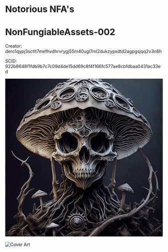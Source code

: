 # Notorious NFA's

# NonFungiableAssets-002

Creator: dero1qypj3sctlt7mefhvdhrvrygj55m40ugl7ml2dukzypxdtd2agpgsjqq2v3n6h

SCID: 922b8648f1fdb9b7c7c09d4de15dd69c8f4f166fc577ae8cbfdbaa0431ac33ed

![Cover Art](https://github.com/Notoriousjoshyb/NonFungiableAssets-002/blob/main/NonFungiableAssets-002-IC.png?raw=true)


![Cover Art](https://github.com/Notoriousjoshyb/NonFungiableAssets-002/blob/main/NonFungiableAssets-CA.png?raw=true)
